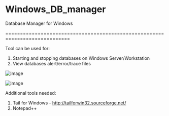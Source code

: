 # Windows_DB_manager
Database Manager for Windows


============================================================================

Tool can be used for: 

1. Starting and stopping databases on Windows Server/Workstation
2. View databases alert/error/trace files

![image](https://user-images.githubusercontent.com/47243245/124091260-eb519600-da55-11eb-9c22-ce63e7aa4476.png)

![image](https://user-images.githubusercontent.com/47243245/124091543-3ec3e400-da56-11eb-87a9-233ab5a7d722.png)



Additional tools needed:

1. Tail for Windows - http://tailforwin32.sourceforge.net/
2. Notepad++

